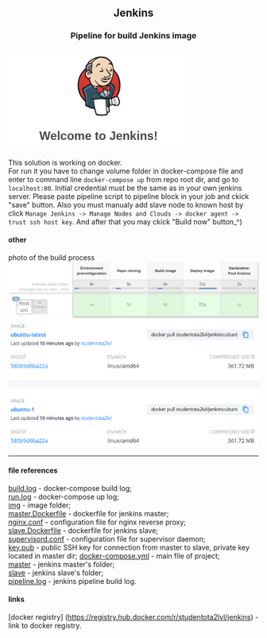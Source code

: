 ## <p style="text-align: center;">Jenkins</p>

### <p style="text-align: center;">Pipeline for build Jenkins image</p>
![task ](./img/0.png)

This solution is working on docker.  
For run it you have to change volume folder in docker-compose file and enter to command line `docker-compose up` from repo root dir, and go to `localhost:80`. Initial credential must be the same as in your own jenkins server. Please paste pipeline script to pipeline block in your job and ckick "save" button. Also you must manualy add slave node to known host by click `Manage Jenkins -> Manage Nodes and Clouds -> docker agent -> trust ssh host key`. And after that you may ckick "Build now" button_^)

#### other
photo of the build process
![task ](./img/1.png)  ![task ](./img/2.png)  

***
#### file references
[build.log](./log/build.log) - docker-compose build log;  
[run.log](./log/run.log) - docker-compose up log;  
[img](./img) - image folder;  
[master.Dockerfile](./master/master.Dockerfile) - dockerfile for jenkins master;  
[nginx.conf](./master/nginx.conf) - configuration file for nginx reverse proxy;  
[slave.Dockerfile](./slave/slave.Dockerfile) - dockerfile for jenkins slave;  
[supervisord.conf](./slave/supervisord.conf) - configuration file for supervisor daemon;  
[key.pub](./slave/key.pub) - public SSH key for connection from master to slave, private key located in master dir;
[docker-compose.yml](./docker-compose.yml) - main file of project;  
[master](./master) - jenkins master's folder;  
[slave](./slave) - jenkins slave's folder;  
[pipeline.log](./log/pipeline.log) - jenkins pipeline build log.  
#### links
[docker registry] (https://registry.hub.docker.com/r/studentota2lvl/jenkins) -link to docker registry. 